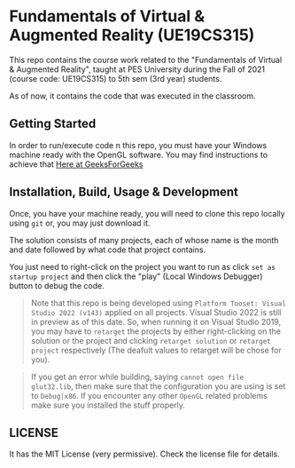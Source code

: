 # Fundamentals of Virtual & Augmented Reality (UE19CS315)

This repo contains the course work related to the "Fundamentals of Virtual & Augmented Reality", taught at PES University during the Fall of 2021 (course code: UE19CS315) to 5th sem (3rd year) students.

As of now, it contains the code that was executed in the classroom.

## Getting Started

In order to run/execute code n this repo, you must have your Windows machine ready with the OpenGL software. You may find instructions to achieve that [Here at GeeksForGeeks](https://www.geeksforgeeks.org/how-to-setup-opengl-with-visual-studio-2019-on-windows-10/)

## Installation, Build, Usage & Development

Once, you have your machine ready, you will need to clone this repo locally using `git` or, you may just download it.

The solution consists of many projects, each of whose name is the month and date followed by what code that project contains.

You just need to right-click on the project you want to run as click `set as startup project` and then click the "play" (Local Windows Debugger) button to debug the code. 

> Note that this repo is being developed using `Platform Tooset: Visual Studio 2022 (v143)` applied on all projects. Visual Studio 2022 is still in preview as of this date. So, when running it on Visual Studio 2019, you may have to `retarget` the projects by either right-clicking on the solution or the project and clicking `retarget solution` or `retarget project` respectively (The deafult values to retarget will be chose for you).

> If you get an error while building, saying `cannot open file glut32.lib`, then make sure that the configuration you are using is set to `Debug|x86`. If you encounter any other `OpenGL` related problems make sure you installed the stuff properly.

## LICENSE

It has the MIT License (very permissive). Check the license file for details.

